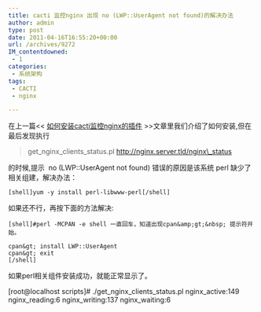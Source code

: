 ```yaml
---
title: cacti 监控nginx 出现 no (LWP::UserAgent not found)的解决办法
author: admin
type: post
date: 2011-04-16T16:55:20+00:00
url: /archives/9272
IM_contentdowned:
 - 1
categories:
 - 系统架构
tags:
 - CACTI
 - nginx

---
```

在上一篇<< [如何安装cacti监控nginx的插件](http://blog.haohtml.com/archives/9288) >>文章里我们介绍了如何安装,但在最后发现执行

> get\_nginx\_clients\_status.pl http://nginx.server.tld/nginx\_status

的时候,提示  no (LWP::UserAgent not found) 错误的原因是该系统 perl 缺少了相关组建，解决办法：

```
[shell]yum -y install perl-libwww-perl[/shell]
```

如果还不行，再按下面的方法解决:

```
[shell]#perl -MCPAN -e shell 一直回车，知道出现cpan&amp;gt;&nbsp; 提示符开始。

cpan&gt; install LWP::UserAgent
cpan&gt; exit
[/shell]
```

如果perl相关组件安装成功，就能正常显示了。

[root@localhost scripts]# ./get\_nginx\_clients_status.pl
nginx\_active:149 nginx\_reading:6 nginx\_writing:137 nginx\_waiting:6